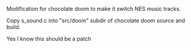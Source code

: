 Modification for chocolate doom to make it switch NES music tracks.

Copy s_sound.c into "src/doom" subdir of chocolate doom source and build.

Yes I know this should be a patch
